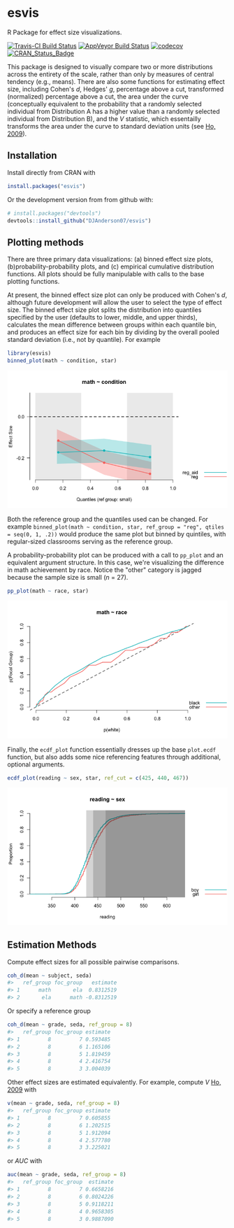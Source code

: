 
<!-- README.md is generated from README.Rmd. Please edit that file -->
esvis
=====

R Package for effect size visualizations.

[![Travis-CI Build Status](https://travis-ci.org/DJAnderson07/esvis.svg?branch=master)](https://travis-ci.org/DJAnderson07/esvis) [![AppVeyor Build Status](https://ci.appveyor.com/api/projects/status/github/DJAnderson07/esvis?branch=master&svg=true)](https://ci.appveyor.com/project/DJAnderson07/esvis) [![codecov](https://codecov.io/gh/DJAnderson07/esvis/branch/master/graph/badge.svg)](https://codecov.io/gh/DJAnderson07/esvis) [![CRAN\_Status\_Badge](http://www.r-pkg.org/badges/version/esvis)](https://cran.r-project.org/package=esvis)

This package is designed to visually compare two or more distributions across the entirety of the scale, rather than only by measures of central tendency (e.g., means). There are also some functions for estimating effect size, including Cohen's *d*, Hedges' *g*, percentage above a cut, transformed (normalized) percentage above a cut, the area under the curve (conceptually equivalent to the probability that a randomly selected individual from Distribution A has a higher value than a randomly selected individual from Distribution B), and the *V* statistic, which essentailly transforms the area under the curve to standard deviation units (see [Ho, 2009](https://www.jstor.org/stable/40263526?seq=1#page_scan_tab_contents)).

Installation
------------

Install directly from CRAN with

``` r
install.packages("esvis")
```

Or the development version from from github with:

``` r
# install.packages("devtools")
devtools::install_github("DJAnderson07/esvis")
```

Plotting methods
----------------

There are three primary data visualizations: (a) binned effect size plots, (b)probability-probability plots, and (c) empirical cumulative distribution functions. All plots should be fully manipulable with calls to the base plotting functions.

At present, the binned effect size plot can only be produced with Cohen's *d*, although future development will allow the user to select the type of effect size. The binned effect size plot splits the distribution into quantiles specified by the user (defaults to lower, middle, and upper thirds), calculates the mean difference between groups within each quantile bin, and produces an effect size for each bin by dividing by the overall pooled standard deviation (i.e., not by quantile). For example

``` r
library(esvis)
binned_plot(math ~ condition, star)
```

![binned\_plot](inst/image/README-binned_plot-1.png)

Both the reference group and the quantiles used can be changed. For example `binned_plot(math ~ condition, star, ref_group = "reg", qtiles = seq(0, 1, .2))` would produce the same plot but binned by quintiles, with regular-sized classrooms serving as the reference group.

A probability-probability plot can be produced with a call to `pp_plot` and an equivalent argument structure. In this case, we're visualizing the difference in math achievement by race. Notice the "other" category is jagged because the sample size is small (*n* = 27).

``` r
pp_plot(math ~ race, star)
```

![pp\_plot](inst/image/README-pp_plot-1.png)

Finally, the `ecdf_plot` function essentially dresses up the base `plot.ecdf` function, but also adds some nice referencing features through additional, optional arguments.

``` r
ecdf_plot(reading ~ sex, star, ref_cut = c(425, 440, 467))
```

![ecdf\_plot](inst/image/README-ecdf_plot-1.png)

Estimation Methods
------------------

Compute effect sizes for all possible pairwise comparisons.

``` r
coh_d(mean ~ subject, seda)
#>   ref_group foc_group   estimate
#> 1      math       ela  0.8312519
#> 2       ela      math -0.8312519
```

Or specify a reference group

``` r
coh_d(mean ~ grade, seda, ref_group = 8)
#>   ref_group foc_group estimate
#> 1         8         7 0.593485
#> 2         8         6 1.165106
#> 3         8         5 1.819459
#> 4         8         4 2.416754
#> 5         8         3 3.004039
```

Other effect sizes are estimated equivalently. For example, compute *V* [Ho, 2009](https://www.jstor.org/stable/40263526?seq=1#page_scan_tab_contents) with

``` r
v(mean ~ grade, seda, ref_group = 8)
#>   ref_group foc_group estimate
#> 1         8         7 0.605855
#> 2         8         6 1.202515
#> 3         8         5 1.912094
#> 4         8         4 2.577780
#> 5         8         3 3.225021
```

or *AUC* with

``` r
auc(mean ~ grade, seda, ref_group = 8)
#>   ref_group foc_group  estimate
#> 1         8         7 0.6658216
#> 2         8         6 0.8024226
#> 3         8         5 0.9118211
#> 4         8         4 0.9658305
#> 5         8         3 0.9887090
```
